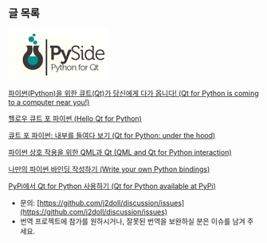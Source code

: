 
## 글 목록

![](image/pysidelogo.png)

[파이썬(Python)을 위한 큐트(Qt)가 당신에게 다가 옵니다! (Qt for Python is coming to a computer near you!)](Qt-for-Python-is-coming-to-a-computer-near-you.md)

[헬로우 큐트 포 파이썬 (Hello Qt for Python)](Hello-Qt-For-Python.md)

[큐트 포 파이썬: 내부를 들여다 보기 (Qt for Python: under the hood)](Qt-for-Python-under-the-hood.md)

[파이썬 상호 작용을 위한 QML과 Qt (QML and Qt for Python interaction)](QML-and-Qt-for-Python-interaction.md)

[나만의 파이썬 바인딩 작성하기 (Write your own Python bindings)](Write-your-own-Python-bindings.md)

[PyPi에서 Qt for Python 사용하기 (Qt for Python available at PyPi)](Qt-for-Python-available-at-PyPi.md)

- 문의: [https://github.com/j2doll/discussion/issues](https://github.com/j2doll/discussion/issues)
- 번역 프로젝트에 참가를 원하시거나, 잘못된 번역을 보완하실 분은 이슈를 남겨 주세요.
